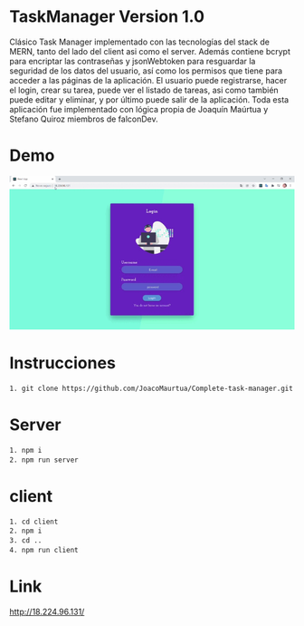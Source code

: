 # TaskManager Version 1.0

Clásico Task Manager implementado con las tecnologías del stack de MERN, tanto del lado del client asi como el server. Además contiene bcrypt para encriptar las contraseñas y jsonWebtoken para resguardar la seguridad de los datos del usuario, así como los permisos que tiene para acceder a las páginas de la aplicación. El usuario puede registrarse, hacer el login, crear su tarea, puede ver el listado de tareas, asi como también puede editar y eliminar, y por último puede salir de la aplicación. Toda esta aplicación fue implementado con lógica propia de Joaquín Maúrtua y Stefano Quiroz miembros de falconDev.

# Demo

<p align="center">

<img src='https://github.com/JoacoMaurtua/Complete-task-manager/blob/main/gif/complete-task-manager.gif' width='700px'>

</p>

# Instrucciones

```sh
1. git clone https://github.com/JoacoMaurtua/Complete-task-manager.git
```
# Server

```sh
1. npm i
2. npm run server
```

# client

```sh
1. cd client
2. npm i
3. cd ..
4. npm run client
```

# Link

<p align="left">

http://18.224.96.131/

</p>